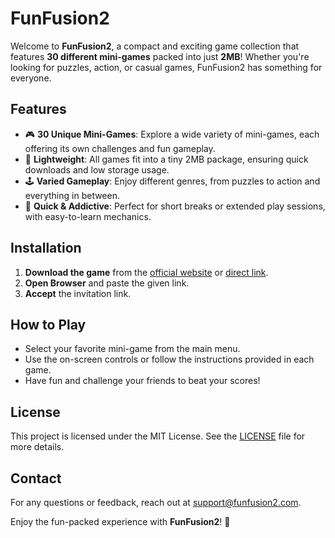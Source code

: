 # FunFusion2

Welcome to **FunFusion2**, a compact and exciting game collection that features **30 different mini-games** packed into just **2MB**! Whether you're looking for puzzles, action, or casual games, FunFusion2 has something for everyone.

## Features
- 🎮 **30 Unique Mini-Games**: Explore a wide variety of mini-games, each offering its own challenges and fun gameplay.
- 💾 **Lightweight**: All games fit into a tiny 2MB package, ensuring quick downloads and low storage usage.
- 🕹️ **Varied Gameplay**: Enjoy different genres, from puzzles to action and everything in between.
- 🧠 **Quick & Addictive**: Perfect for short breaks or extended play sessions, with easy-to-learn mechanics.

## Installation
1. **Download the game** from the [official website](https://funfusion-2.netlify.app/) or [direct link](https://play.google.com/apps/testing/com.rsdcreation.algolearn).
2. **Open Browser** and paste the given link.
3. **Accept** the invitation link.

## How to Play
- Select your favorite mini-game from the main menu.
- Use the on-screen controls or follow the instructions provided in each game.
- Have fun and challenge your friends to beat your scores!


## License
This project is licensed under the MIT License. See the [LICENSE](LICENSE) file for more details.

## Contact
For any questions or feedback, reach out at [support@funfusion2.com](mailto:support@funfusion2.com).

Enjoy the fun-packed experience with **FunFusion2**! 🎉
